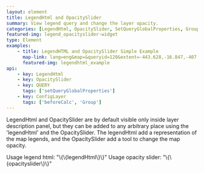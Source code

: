 ```yaml
---
layout: element
title: LegendHtml and OpacitySlider
summary: View legend query and change the layer opacity.
categories: [LegendHtml, OpacitySlider, SetQueryGlobalProperties, Group, BeforeCalc]
featured-img: legend_opacityslider-widget
type: Element
examples:
    - title: LegendHTML and OpacitySlider Simple Example
      map-link: lang=eng&map=&queryid=120&extent=-443.628,-16.847,-407.373,3.294&tools=helpintro,layerchooser,zoomextent,customzoom,getfeature,hovershowlegend&options=scale,startopened,hidestylechooser,enablequeries,capabilities&visiblelayers=2
      featured-img: legendhtml_example
api: 
    - key: LegendHtml
    - key: OpacitySlider
    - key: QUERY
      tags: ['setQueryGlobalProperties']
    - key: ConfigLayer
      tags: ['beforeCalc', 'Group']
---
```

LegendHtml and OpacitySlider are by default visible only inside layer description panel, but they can be added to any arbitrary place using the 'legendHtml' and the OpacitySlider. The legendHtml add a representation of the map legends, and the OpacitySlider add a tool to change the map opacity.

Usage legend html: "\\\{\\\{legendHtml\\\}\\\}"
Usage opacity slider: "\\\{\\\{opacityslider\\\}\\\}"

